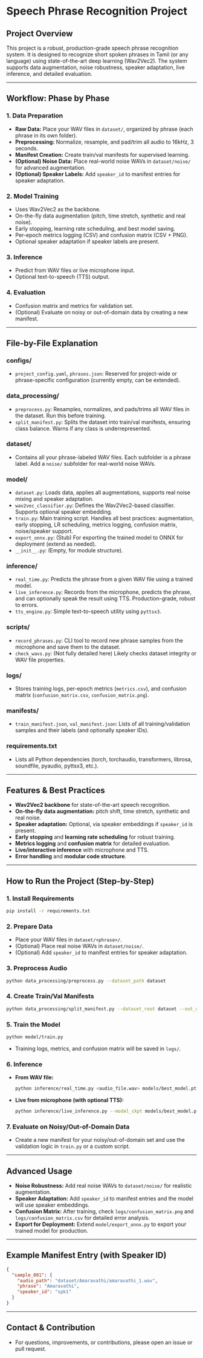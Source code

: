 # Speech Phrase Recognition Project

## Project Overview
This project is a robust, production-grade speech phrase recognition system. It is designed to recognize short spoken phrases in Tamil (or any language) using state-of-the-art deep learning (Wav2Vec2). The system supports data augmentation, noise robustness, speaker adaptation, live inference, and detailed evaluation.

---

## Workflow: Phase by Phase

### 1. **Data Preparation**
- **Raw Data:** Place your WAV files in `dataset/`, organized by phrase (each phrase in its own folder).
- **Preprocessing:** Normalize, resample, and pad/trim all audio to 16kHz, 3 seconds.
- **Manifest Creation:** Create train/val manifests for supervised learning.
- **(Optional) Noise Data:** Place real-world noise WAVs in `dataset/noise/` for advanced augmentation.
- **(Optional) Speaker Labels:** Add `speaker_id` to manifest entries for speaker adaptation.

### 2. **Model Training**
- Uses Wav2Vec2 as the backbone.
- On-the-fly data augmentation (pitch, time stretch, synthetic and real noise).
- Early stopping, learning rate scheduling, and best model saving.
- Per-epoch metrics logging (CSV) and confusion matrix (CSV + PNG).
- Optional speaker adaptation if speaker labels are present.

### 3. **Inference**
- Predict from WAV files or live microphone input.
- Optional text-to-speech (TTS) output.

### 4. **Evaluation**
- Confusion matrix and metrics for validation set.
- (Optional) Evaluate on noisy or out-of-domain data by creating a new manifest.

---

## File-by-File Explanation

### **configs/**
- `project_config.yaml`, `phrases.json`: Reserved for project-wide or phrase-specific configuration (currently empty, can be extended).

### **data_processing/**
- `preprocess.py`: Resamples, normalizes, and pads/trims all WAV files in the dataset. Run this before training.
- `split_manifest.py`: Splits the dataset into train/val manifests, ensuring class balance. Warns if any class is underrepresented.

### **dataset/**
- Contains all your phrase-labeled WAV files. Each subfolder is a phrase label. Add a `noise/` subfolder for real-world noise WAVs.

### **model/**
- `dataset.py`: Loads data, applies all augmentations, supports real noise mixing and speaker adaptation.
- `wav2vec_classifier.py`: Defines the Wav2Vec2-based classifier. Supports optional speaker embedding.
- `train.py`: Main training script. Handles all best practices: augmentation, early stopping, LR scheduling, metrics logging, confusion matrix, noise/speaker support.
- `export_onnx.py`: (Stub) For exporting the trained model to ONNX for deployment (extend as needed).
- `__init__.py`: (Empty, for module structure).

### **inference/**
- `real_time.py`: Predicts the phrase from a given WAV file using a trained model.
- `live_inference.py`: Records from the microphone, predicts the phrase, and can optionally speak the result using TTS. Production-grade, robust to errors.
- `tts_engine.py`: Simple text-to-speech utility using `pyttsx3`.

### **scripts/**
- `record_phrases.py`: CLI tool to record new phrase samples from the microphone and save them to the dataset.
- `check_wavs.py`: (Not fully detailed here) Likely checks dataset integrity or WAV file properties.

### **logs/**
- Stores training logs, per-epoch metrics (`metrics.csv`), and confusion matrix (`confusion_matrix.csv`, `confusion_matrix.png`).

### **manifests/**
- `train_manifest.json`, `val_manifest.json`: Lists of all training/validation samples and their labels (and optionally speaker IDs).

### **requirements.txt**
- Lists all Python dependencies (torch, torchaudio, transformers, librosa, soundfile, pyaudio, pyttsx3, etc.).

---

## Features & Best Practices
- **Wav2Vec2 backbone** for state-of-the-art speech recognition.
- **On-the-fly data augmentation:** pitch shift, time stretch, synthetic and real noise.
- **Speaker adaptation:** Optional, via speaker embeddings if `speaker_id` is present.
- **Early stopping** and **learning rate scheduling** for robust training.
- **Metrics logging** and **confusion matrix** for detailed evaluation.
- **Live/interactive inference** with microphone and TTS.
- **Error handling** and **modular code structure**.

---

## How to Run the Project (Step-by-Step)

### **1. Install Requirements**
```bash
pip install -r requirements.txt
```

### **2. Prepare Data**
- Place your WAV files in `dataset/<phrase>/`.
- (Optional) Place real noise WAVs in `dataset/noise/`.
- (Optional) Add `speaker_id` to manifest entries for speaker adaptation.

### **3. Preprocess Audio**
```bash
python data_processing/preprocess.py --dataset_path dataset
```

### **4. Create Train/Val Manifests**
```bash
python data_processing/split_manifest.py --dataset_root dataset --out_dir manifests
```

### **5. Train the Model**
```bash
python model/train.py
```
- Training logs, metrics, and confusion matrix will be saved in `logs/`.

### **6. Inference**
- **From WAV file:**
  ```bash
  python inference/real_time.py <audio_file.wav> models/best_model.pth manifests/train_manifest.json
  ```
- **Live from microphone (with optional TTS):**
  ```bash
  python inference/live_inference.py --model_ckpt models/best_model.pth --manifest_json manifests/train_manifest.json --speak --repeat 3
  ```

### **7. Evaluate on Noisy/Out-of-Domain Data**
- Create a new manifest for your noisy/out-of-domain set and use the validation logic in `train.py` or a custom script.

---

## Advanced Usage
- **Noise Robustness:** Add real noise WAVs to `dataset/noise/` for realistic augmentation.
- **Speaker Adaptation:** Add `speaker_id` to manifest entries and the model will use speaker embeddings.
- **Confusion Matrix:** After training, check `logs/confusion_matrix.png` and `logs/confusion_matrix.csv` for detailed error analysis.
- **Export for Deployment:** Extend `model/export_onnx.py` to export your trained model for production.

---

## Example Manifest Entry (with Speaker ID)
```json
{
  "sample_001": {
    "audio_path": "dataset/Amaravathi/amaravathi_1.wav",
    "phrase": "Amaravathi",
    "speaker_id": "spk1"
  }
}
```

---

## Contact & Contribution
- For questions, improvements, or contributions, please open an issue or pull request. 
